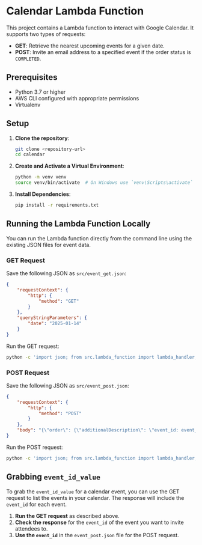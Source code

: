 # Calendar Lambda Function

This project contains a Lambda function to interact with Google Calendar. It supports two types of requests:
- **GET**: Retrieve the nearest upcoming events for a given date.
- **POST**: Invite an email address to a specified event if the order status is `COMPLETED`.

## Prerequisites

- Python 3.7 or higher
- AWS CLI configured with appropriate permissions
- Virtualenv

## Setup

1. **Clone the repository**:
    ```sh
    git clone <repository-url>
    cd calendar
    ```

2. **Create and Activate a Virtual Environment**:
    ```bash
    python -m venv venv
    source venv/bin/activate  # On Windows use `venv\Scripts\activate`
    ```

3. **Install Dependencies**:
    ```bash
    pip install -r requirements.txt
    ```

## Running the Lambda Function Locally

You can run the Lambda function directly from the command line using the existing JSON files for event data.

### GET Request

Save the following JSON as `src/event_get.json`:

```json
{
    "requestContext": {
        "http": {
            "method": "GET"
        }
    },
    "queryStringParameters": {
        "date": "2025-01-14"
    }
}
```

Run the GET request:

```bash
python -c 'import json; from src.lambda_function import lambda_handler; event = json.load(open("src/event_get.json")); context = {}; response = lambda_handler(event, context); print(response)'
```

### POST Request

Save the following JSON as `src/event_post.json`:

```json
{
    "requestContext": {
        "http": {
            "method": "POST"
        }
    },
    "body": "{\"order\": {\"additionalDescription\": \"event_id: event_id_value\", \"buyer\": {\"email\": \"example@gmail.com\"}, \"status\": \"COMPLETED\"}}"
}
```

Run the POST request:

```bash
python -c 'import json; from src.lambda_function import lambda_handler; event = json.load(open("src/event_post.json")); context = {}; response = lambda_handler(event, context); print(response)'
```

## Grabbing `event_id_value`

To grab the `event_id_value` for a calendar event, you can use the GET request to list the events in your calendar. The response will include the `event_id` for each event.

1. **Run the GET request** as described above.
2. **Check the response** for the `event_id` of the event you want to invite attendees to.
3. **Use the `event_id`** in the `event_post.json` file for the POST request.
